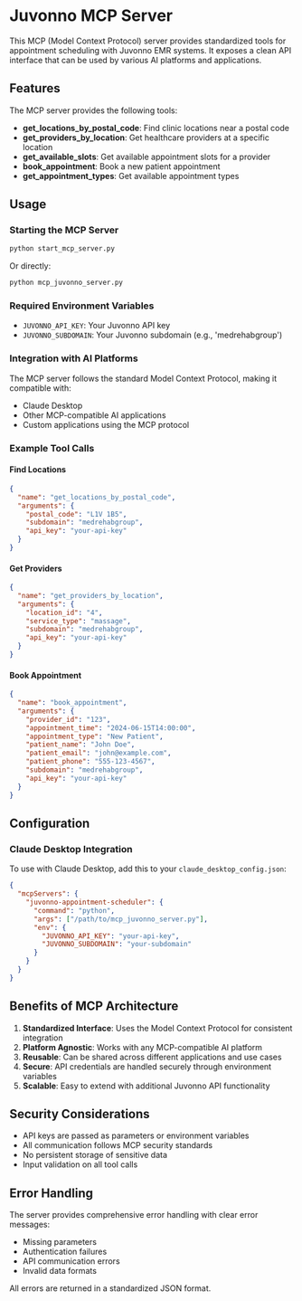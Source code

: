# Juvonno MCP Server

This MCP (Model Context Protocol) server provides standardized tools for appointment scheduling with Juvonno EMR systems. It exposes a clean API interface that can be used by various AI platforms and applications.

## Features

The MCP server provides the following tools:

- **get_locations_by_postal_code**: Find clinic locations near a postal code
- **get_providers_by_location**: Get healthcare providers at a specific location
- **get_available_slots**: Get available appointment slots for a provider
- **book_appointment**: Book a new patient appointment
- **get_appointment_types**: Get available appointment types

## Usage

### Starting the MCP Server

```bash
python start_mcp_server.py
```

Or directly:

```bash
python mcp_juvonno_server.py
```

### Required Environment Variables

- `JUVONNO_API_KEY`: Your Juvonno API key
- `JUVONNO_SUBDOMAIN`: Your Juvonno subdomain (e.g., 'medrehabgroup')

### Integration with AI Platforms

The MCP server follows the standard Model Context Protocol, making it compatible with:

- Claude Desktop
- Other MCP-compatible AI applications
- Custom applications using the MCP protocol

### Example Tool Calls

#### Find Locations
```json
{
  "name": "get_locations_by_postal_code",
  "arguments": {
    "postal_code": "L1V 1B5",
    "subdomain": "medrehabgroup",
    "api_key": "your-api-key"
  }
}
```

#### Get Providers
```json
{
  "name": "get_providers_by_location",
  "arguments": {
    "location_id": "4",
    "service_type": "massage",
    "subdomain": "medrehabgroup",
    "api_key": "your-api-key"
  }
}
```

#### Book Appointment
```json
{
  "name": "book_appointment",
  "arguments": {
    "provider_id": "123",
    "appointment_time": "2024-06-15T14:00:00",
    "appointment_type": "New Patient",
    "patient_name": "John Doe",
    "patient_email": "john@example.com",
    "patient_phone": "555-123-4567",
    "subdomain": "medrehabgroup",
    "api_key": "your-api-key"
  }
}
```

## Configuration

### Claude Desktop Integration

To use with Claude Desktop, add this to your `claude_desktop_config.json`:

```json
{
  "mcpServers": {
    "juvonno-appointment-scheduler": {
      "command": "python",
      "args": ["/path/to/mcp_juvonno_server.py"],
      "env": {
        "JUVONNO_API_KEY": "your-api-key",
        "JUVONNO_SUBDOMAIN": "your-subdomain"
      }
    }
  }
}
```

## Benefits of MCP Architecture

1. **Standardized Interface**: Uses the Model Context Protocol for consistent integration
2. **Platform Agnostic**: Works with any MCP-compatible AI platform
3. **Reusable**: Can be shared across different applications and use cases
4. **Secure**: API credentials are handled securely through environment variables
5. **Scalable**: Easy to extend with additional Juvonno API functionality

## Security Considerations

- API keys are passed as parameters or environment variables
- All communication follows MCP security standards
- No persistent storage of sensitive data
- Input validation on all tool calls

## Error Handling

The server provides comprehensive error handling with clear error messages:

- Missing parameters
- Authentication failures
- API communication errors
- Invalid data formats

All errors are returned in a standardized JSON format.